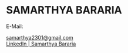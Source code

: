 <h1><b>SAMARTHYA BARARIA</b></h1>
<p>E-Mail: </p>
<a href="mailto:samarthya2301@gmail.com">samarthya2301@gmail.com</a>
<br>
<a href="https://www.linkedin.com/in/samarthya-bararia-4b7338195/">LinkedIn | Samarthya Bararia</a>
